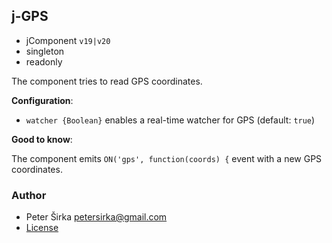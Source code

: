 ## j-GPS

- jComponent `v19|v20`
- singleton
- readonly

The component tries to read GPS coordinates.

__Configuration__:

- `watcher {Boolean}` enables a real-time watcher for GPS (default: `true`)

__Good to know__:

The component emits `ON('gps', function(coords) {` event with a new GPS coordinates.

### Author

- Peter Širka <petersirka@gmail.com>
- [License](https://www.totaljs.com/license/)